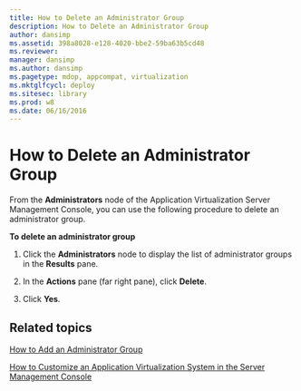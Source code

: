 ```yaml
---
title: How to Delete an Administrator Group
description: How to Delete an Administrator Group
author: dansimp
ms.assetid: 398a8028-e128-4020-bbe2-59ba63b5cd48
ms.reviewer: 
manager: dansimp
ms.author: dansimp
ms.pagetype: mdop, appcompat, virtualization
ms.mktglfcycl: deploy
ms.sitesec: library
ms.prod: w8
ms.date: 06/16/2016
---
```



# How to Delete an Administrator Group


From the **Administrators** node of the Application Virtualization Server Management Console, you can use the following procedure to delete an administrator group.

**To delete an administrator group**

1.  Click the **Administrators** node to display the list of administrator groups in the **Results** pane.

2.  In the **Actions** pane (far right pane), click **Delete**.

3.  Click **Yes**.

## Related topics


[How to Add an Administrator Group](how-to-add-an-administrator-group.md)

[How to Customize an Application Virtualization System in the Server Management Console](how-to-customize-an-application-virtualization-system-in-the-server-management-console.md)

 

 





